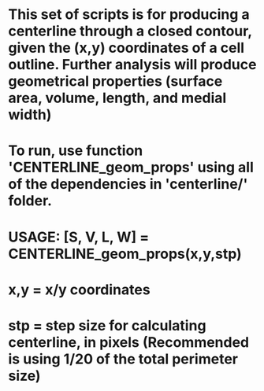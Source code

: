 # This set of scripts is for producing a centerline through a closed contour, given the (x,y) coordinates of a cell outline. Further analysis will produce geometrical properties (surface area, volume, length, and medial width)

# To run, use function 'CENTERLINE_geom_props' using all of the dependencies in 'centerline/' folder.

# USAGE: [S, V, L, W] = CENTERLINE_geom_props(x,y,stp)
# x,y = x/y coordinates
# stp = step size for calculating centerline, in pixels (Recommended is using 1/20 of the total perimeter size)
